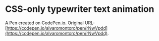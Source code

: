 # CSS-only typewriter text animation

A Pen created on CodePen.io. Original URL: [https://codepen.io/alvaromontoro/pen/rNwVpdd](https://codepen.io/alvaromontoro/pen/rNwVpdd).


